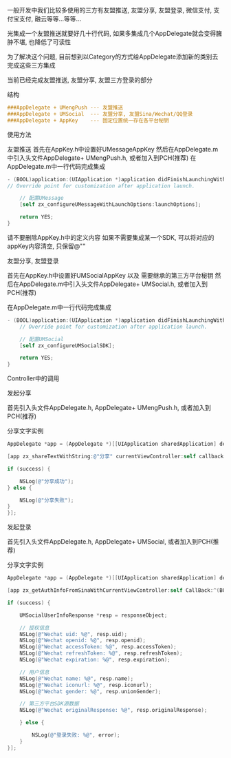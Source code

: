 一般开发中我们比较多使用的三方有友盟推送, 友盟分享, 友盟登录, 微信支付, 支付宝支付, 融云等等...等等...

光集成一个友盟推送就要好几十行代码, 如果多集成几个AppDelegate就会变得臃肿不堪, 也降低了可读性

为了解决这个问题, 目前想到以Category的方式给AppDelegate添加新的类别去完成这些三方集成

当前已经完成友盟推送, 友盟分享, 友盟三方登录的部分


结构
```objective-c
###AppDelegate + UMengPush --- 友盟推送
###AppDelegate + UMSocial  --- 友盟分享, 友盟Sina/Wechat/QQ登录
###AppDelegate + AppKey    --- 固定位置统一存在各平台秘钥
```

使用方法

友盟推送
首先在AppKey.h中设置好UMessageAppKey
然后在AppDelegate.m中引入头文件AppDelegate+ UMengPush.h, 或者加入到PCH(推荐)
在AppDelegate.m中一行代码完成集成

```objective-c
- (BOOL)application:(UIApplication *)application didFinishLaunchingWithOptions:(NSDictionary *)launchOptions {
// Override point for customization after application launch.

    // 配置UMessage
    [self zx_configureUMessageWithLaunchOptions:launchOptions];

    return YES;
}
```

请不要删除AppKey.h中的定义内容
如果不需要集成某一个SDK, 可以将对应的appKey内容清空, 只保留@""

友盟分享, 友盟登录

首先在AppKey.h中设置好UMSocialAppKey 以及 需要继承的第三方平台秘钥
然后在AppDelegate.m中引入头文件AppDelegate+ UMSocial.h, 或者加入到PCH(推荐)

在AppDelegate.m中一行代码完成集成
```objective-c
- (BOOL)application:(UIApplication *)application didFinishLaunchingWithOptions:(NSDictionary *)launchOptions {
    // Override point for customization after application launch.

    // 配置UMSocial
    [self zx_configureUMSocialSDK];

    return YES;
}
```

Controller中的调用

发起分享

首先引入头文件AppDelegate.h, AppDelegate+ UMengPush.h, 或者加入到PCH(推荐)

分享文字实例
```objective-c
AppDelegate *app = (AppDelegate *)[[UIApplication sharedApplication] delegate];

[app zx_shareTextWithString:@"分享" currentViewController:self callback:^(BOOL success, id responseObject, NSError *error) {

if (success) {

    NSLog(@"分享成功");
} else {

    NSLog(@"分享失败");
}
}];
```

发起登录

首先引入头文件AppDelegate.h, AppDelegate+ UMSocial, 或者加入到PCH(推荐)

分享文字实例
```objective-c
AppDelegate *app = (AppDelegate *)[[UIApplication sharedApplication] delegate];

[app zx_getAuthInfoFromSinaWithCurrentViewController:self CallBack:^(BOOL success, id responseObject, NSError *error) {

if (success) {

    UMSocialUserInfoResponse *resp = responseObject;

    // 授权信息
    NSLog(@"Wechat uid: %@", resp.uid);
    NSLog(@"Wechat openid: %@", resp.openid);
    NSLog(@"Wechat accessToken: %@", resp.accessToken);
    NSLog(@"Wechat refreshToken: %@", resp.refreshToken);
    NSLog(@"Wechat expiration: %@", resp.expiration);

    // 用户信息
    NSLog(@"Wechat name: %@", resp.name);
    NSLog(@"Wechat iconurl: %@", resp.iconurl);
    NSLog(@"Wechat gender: %@", resp.unionGender);

    // 第三方平台SDK源数据
    NSLog(@"Wechat originalResponse: %@", resp.originalResponse);

    } else {

        NSLog(@"登录失败: %@", error);
    }
}];
```

